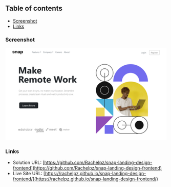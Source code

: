 ## Table of contents
  - [Screenshot](#screenshot)
  - [Links](#links)

### Screenshot

![](./Screenshot.png)

### Links

- Solution URL: [https://github.com/Rachelpz/snap-landing-design-frontend](https://github.com/Rachelpz/snap-landing-design-frontend)
- Live Site URL: [https://rachelpz.github.io/snap-landing-design-frontend/](https://rachelpz.github.io/snap-landing-design-frontend/)
